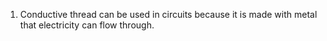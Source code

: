 1. Conductive thread can be used in circuits because it is made with metal that electricity can flow through.


<!-- include instructions on stitching with needle & thread -->